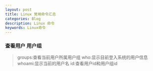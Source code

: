 ```yaml
---
layout: post
title: Linux 常用命令汇总
categories: Blog
description: Linux 命令
keywords: Linux命令
---
```


### 查看用户 用户组

>groups:查看当前用户所属用户组
>who:显示目前登入系统的用户信息
>whoami:显示当前的用户名
>id:查看用户id和用户组id



